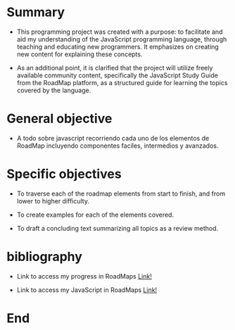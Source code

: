 # Summary

- This programming project was created with a purpose: to facilitate and aid my understanding of the JavaScript programming language, through teaching and educating new programmers. It emphasizes on creating new content for explaining these concepts.

- As an additional point, it is clarified that the project will utilize freely available community content, specifically the JavaScript Study Guide from the RoadMap platform, as a structured guide for learning the topics covered by the language.

# General objective

- A todo sobre javascript recorriendo cada uno de los elementos de RoadMap incluyendo componentes faciles, intermedios y avanzados.

# Specific objectives

- To traverse each of the roadmap elements from start to finish, and from lower to higher difficulty.

- To create examples for each of the elements covered.

- To draft a concluding text summarizing all topics as a review method.

# bibliography

- Link to access my progress in RoadMaps [Link!](https://roadmap.sh/javascript?s=645ab341f3d9ecfa51d91427)

- Link to access my JavaScript in RoadMaps [Link!](https://roadmap.sh/javascript)

# End
